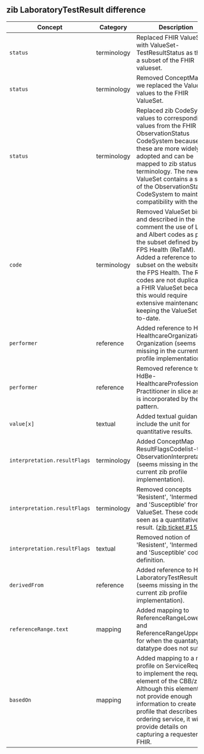## zib LaboratoryTestResult difference

| Concept         | Category          | Description                             | 
|-----------------|-------------------|-----------------------------------------|
| `status` | terminology | Replaced FHIR ValueSet with ValueSet-TestResultStatus as this is a subset of the FHIR valueset. |
| `status` | terminology | Removed ConceptMap as we replaced the ValueSet values to the FHIR ValueSet. |
| `status` | terminology | Replaced zib CodeSystem values to corresponding values from the FHIR ObservationStatus CodeSystem because these are more widely adopted and can be mapped to zib status terminology. The new ValueSet contains a subset of the ObservationStatus CodeSystem to maintain compatibility with the zib. |
| `code` | terminology | Removed ValueSet binding and described in the comment the use of Loinc and Albert codes as per the subset defined by the FPS Health (ReTaM). Added a reference to the subset on the website of the FPS Health. The ReTaM codes are not duplicated in a FHIR ValueSet because this would require extensive maintenance in keeping the ValueSet up-to-date. |
| `performer` | reference | Added reference to HdBe-HealthcareOrganization-Organization (seems missing in the current zib profile implementation). |
| `performer` | reference | Removed reference to HdBe-HealthcareProfessional-Practitioner in slice as this is incorporated by the pattern. |
| `value[x]`| textual | Added textual guidance to include the unit for quantitative results. | 
| `interpretation.resultFlags` | terminology | Added ConceptMap ResultFlagsCodelist-to-ObservationInterpretation (seems missing in the current zib profile implementation).|
| `interpretation.resultFlags` | terminology | Removed concepts 'Resistent', 'Intermediate' and 'Susceptible' from the ValueSet. These codes are seen as a quantitative result. ([zib ticket #1555](https://bits.nictiz.nl/browse/ZIB-1555))
| `interpretation.resultFlags` | textual | Removed notion of 'Resistent', 'Intermediate' and 'Susceptible' codes in definition.
| `derivedFrom` | reference | Added reference to HdBe-LaboratoryTestResult (seems missing in the current zib profile implementation). |
| `referenceRange.text` | mapping | Added mapping to ReferenceRangeLowerLimit and ReferenceRangeUpperLimit for when the quantaty datatype does not suffice.|
| `basedOn` | mapping | Added mapping to a new profile on ServiceRequest to implement the requester element of the CBB/zib. Although this element does not provide enough information to create a profile that describes a full ordering service, it will provide details on capturing a requester in FHIR. |